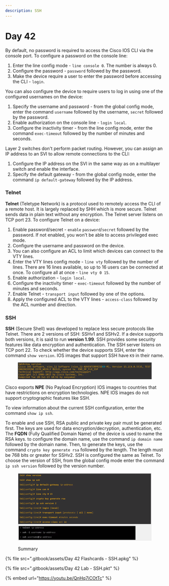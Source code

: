 ```yaml
---
description: SSH
---
```


# Day 42

By default, no password is required to access the Cisco IOS CLI via the console port. To configure a password on the console line:&#x20;

1. Enter the line config mode - `line console 0`. The number is always 0.
2. Configure the password - `password` followed by the password.
3. Make the device require a user to enter the password before accessing the CLI - `login`.

You can also configure the device to require users to log in using one of the configured usernames on the device:

1. Specify the username and password - from the global config mode, enter the command `username` followed by the username, `secret` followed by the password.
2. Enable authorization on the console line - `login local`.&#x20;
3. Configure the inactivity timer - from the line config mode, enter the command `exec-timeout` followed by the number of minutes and seconds.

Layer 2 switches don't perform packet routing. However, you can assign an IP address to an SVI to allow remote connections to the CLI:&#x20;

1. Configure the IP address on the SVI in the same way as on a multilayer switch and enable the interface.
2. Specify the default gateway - from the global config mode, enter the command `ip default-gateway` followed by the IP address.&#x20;

### Telnet

**Telnet** (Teletype Network) is a protocol used to remotely access the CLI of a remote host. It is largely replaced by SHH which is more secure. Telnet sends data in plain text without any encryption. The Telnet server listens on TCP port 23. To configure Telnet on a device:

1. Enable password/secret - `enable` `password`/`secret` followed by the password. If not enabled, you won't be able to access privileged exec mode.
2. Configure the username and password on the device.
3. You can also configure an ACL to limit which devices can connect to the VTY lines.
4. Enter the VTY lines config mode - `line vty` followed by the number of lines. There are 16 lines available, so up to 16 users can be connected at once. To configure all at once - `line vty 0 15`.
5. Enable authorization - `login local`.
6. Configure the inactivity timer - `exec-timeout` followed by the number of minutes and seconds.
7. Enable Telnet - `transport input` followed by one of the options.
8. Apply the configured ACL to the VTY lines - `access-class` followed by the ACL number and direction.

### SSH

**SSH** (Secure Shell) was developed to replace less secure protocols like Telnet. There are 2 versions of SSH: SSHv1 and SSHv2. If a device supports both versions, it is said to run **version 1.99**. SSH provides some security features like data encryption and authentication. The SSH server listens on TCP port 22. To check whether the device supports SSH, enter the command `show version`. IOS images that support SSH have `K9` in their name.

<figure><img src=".gitbook/assets/image (2) (1) (1) (1).png" alt="show version demo" width="563"><figcaption></figcaption></figure>

Cisco exports **NPE** (No Payload Encryption) IOS images to countries that have restrictions on encryption technologies. NPE IOS images do not support cryptographic features like SSH.

To view information about the current SSH configuration, enter the command `show ip ssh`.&#x20;

To enable and use SSH, RSA public and private key pair must be generated first. The keys are used for data encryption/decryption, authentication, etc. The **FQDN** (Fully Qualified Domain Name) of the device is used to name the RSA keys. to configure the domain name, use the command `ip domain name` followed by the domain name. Then, to generate the keys, use the command `crypto key generate rsa` followed by the length. The length must be 768 bits or greater for SSHv2. SSH is configured the same as Telnet. To choose the version of SSH, from the global config mode enter the command `ip ssh version` followed by the version number.

<figure><img src=".gitbook/assets/image (1) (1) (1) (1) (1) (1) (1).png" alt="summary" width="563"><figcaption><p>Summary</p></figcaption></figure>

{% file src=".gitbook/assets/Day 42 Flashcards - SSH.apkg" %}

{% file src=".gitbook/assets/Day 42 Lab - SSH.pkt" %}

{% embed url="https://youtu.be/QnHq7iCOtTc" %}
